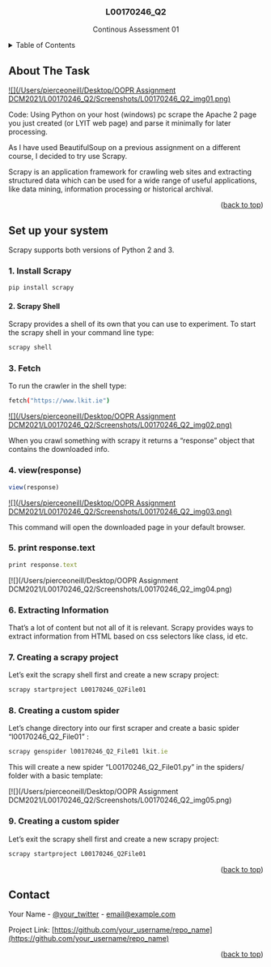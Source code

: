 <div id="top"></div>


<!-- PROJECT LOGO -->
<br />
<div align="center">

  <h3 align="center">L00170246_Q2</h3>

  <p align="center">
    Continous Assessment 01
    <br/>
  </p>
</div>



<!-- TABLE OF CONTENTS -->
<details>
  <summary>Table of Contents</summary>
  <ol>
    <li>
      <a href="#about-the-project">About The Project</a>
      <ul>
        <li><a href="#built-with">Built With</a></li>
      </ul>
    </li>
    <li>
      <a href="#getting-started">Getting Started</a>
      <ul>
        <li><a href="#prerequisites">Prerequisites</a></li>
        <li><a href="#installation">Installation</a></li>
      </ul>
    </li>
    <li><a href="#usage">Usage</a></li>
    <li><a href="#roadmap">Roadmap</a></li>
    <li><a href="#contributing">Contributing</a></li>
    <li><a href="#license">License</a></li>
    <li><a href="#contact">Contact</a></li>
    <li><a href="#acknowledgments">Acknowledgments</a></li>
  </ol>
</details>



<!-- ABOUT THE PROJECT -->
## About The Task

[![](/Users/pierceoneill/Desktop/OOPR Assignment DCM2021/L00170246_Q2/Screenshots/L00170246_Q2_img01.png)](https://example.com)

Code: Using Python on your host (windows) pc scrape the Apache 2 page you just
created (or LYIT web page) and parse it minimally for later processing.

As I have used BeautifulSoup on a previous assignment on a different course, I decided to try use Scrapy. 

Scrapy is an application framework for crawling web sites and extracting structured data which can be used for a wide range of useful applications, like data mining, information processing or historical archival.

<p align="right">(<a href="#top">back to top</a>)</p>






<!-- GETTING STARTED -->
## Set up your system

Scrapy supports both versions of Python 2 and 3.

### 1. Install Scrapy
   ```sh
   pip install scrapy
   ```
#### 2. Scrapy Shell

Scrapy provides a shell of its own that you can use to experiment. To start the scrapy shell in your command line type:
   ```sh
   scrapy shell  
   ```
   
### 3. Fetch
    
To run the crawler in the shell type:
   ```sh
   fetch("https://www.lkit.ie")
   ```
   [![](/Users/pierceoneill/Desktop/OOPR Assignment DCM2021/L00170246_Q2/Screenshots/L00170246_Q2_img02.png)](https://example.com)
   
When you crawl something with scrapy it returns a “response” object that contains the downloaded info.
    

### 4. view(response)
    
   ```js
   view(response)
   ```
   
   [![](/Users/pierceoneill/Desktop/OOPR Assignment DCM2021/L00170246_Q2/Screenshots/L00170246_Q2_img03.png)](https://example.com)

This command will open the downloaded page in your default browser.



### 5. print response.text
    
   ```js
   print response.text
   ```
   
   [![](/Users/pierceoneill/Desktop/OOPR Assignment DCM2021/L00170246_Q2/Screenshots/L00170246_Q2_img04.png)



### 6. Extracting Information

That’s a lot of content but not all of it is relevant. Scrapy provides ways to extract information from HTML based on css selectors like class, id etc. 

 
### 7. Creating a scrapy project
    
Let’s exit the scrapy shell first and create a new scrapy project:

   ```js
   scrapy startproject L00170246_Q2File01
   ```


### 8. Creating a custom spider
    
Let’s change directory into our first scraper and create a basic spider “l00170246_Q2_File01” :

   ```js
   scrapy genspider l00170246_Q2_File01 lkit.ie
   ```
This will create a new spider “L00170246_Q2_File01.py” in the spiders/ folder with a basic template:

[![](/Users/pierceoneill/Desktop/OOPR Assignment DCM2021/L00170246_Q2/Screenshots/L00170246_Q2_img05.png)


### 9.  Creating a custom spider
    
Let’s exit the scrapy shell first and create a new scrapy project:

   ```js
   scrapy startproject L00170246_Q2File01
   ```


<p align="right">(<a href="#top">back to top</a>)</p>

<!-- CONTACT -->
## Contact

Your Name - [@your_twitter](https://twitter.com/your_username) - email@example.com

Project Link: [https://github.com/your_username/repo_name](https://github.com/your_username/repo_name)

<p align="right">(<a href="#top">back to top</a>)</p>



